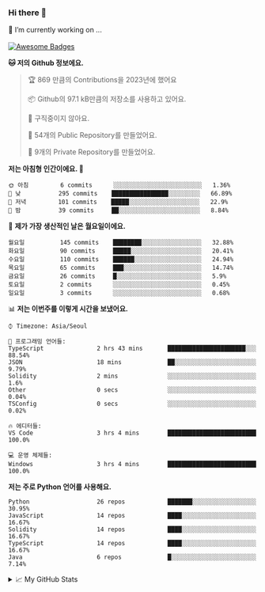 ### Hi there 👋 
🔭 I’m currently working on ... </br></br>
[![Awesome Badges](https://img.shields.io/badge/Introduce-EN-green.svg)](https://github.com/tlatkdgus1/tlatkdgus1/blob/main/README.md.en)

<!--START_SECTION:waka-->
**🐱 저의 Github 정보에요.** 

> 🏆 869 만큼의 Contributions을 2023년에 했어요
 > 
> 📦 Github의 97.1 kB만큼의 저장소를 사용하고 있어요. 
 > 
> 🚫 구직중이지 않아요.
 > 
> 📜 54개의 Public Repository를 만들었어요. 
 > 
> 🔑 9개의 Private Repository를 만들었어요.  

**저는 아침형 인간이에요. 🐤** 

```text
🌞 아침         6 commits      ░░░░░░░░░░░░░░░░░░░░░░░░░   1.36% 
🌆 낮　         295 commits    ████████████████░░░░░░░░░   66.89% 
🌃 저녁         101 commits    █████░░░░░░░░░░░░░░░░░░░░   22.9% 
🌙 밤　         39 commits     ██░░░░░░░░░░░░░░░░░░░░░░░   8.84%

```
📅 **제가 가장 생산적인 날은 월요일이에요.** 

```text
월요일          145 commits    ████████░░░░░░░░░░░░░░░░░   32.88% 
화요일          90 commits     █████░░░░░░░░░░░░░░░░░░░░   20.41% 
수요일          110 commits    ██████░░░░░░░░░░░░░░░░░░░   24.94% 
목요일          65 commits     ███░░░░░░░░░░░░░░░░░░░░░░   14.74% 
금요일          26 commits     █░░░░░░░░░░░░░░░░░░░░░░░░   5.9% 
토요일          2 commits      ░░░░░░░░░░░░░░░░░░░░░░░░░   0.45% 
일요일          3 commits      ░░░░░░░░░░░░░░░░░░░░░░░░░   0.68%

```


📊 **저는 이번주를 이렇게 시간을 보냈어요.** 

```text
⌚︎ Timezone: Asia/Seoul

💬 프로그래밍 언어들: 
TypeScript               2 hrs 43 mins       ██████████████████████░░░   88.54% 
JSON                     18 mins             ██░░░░░░░░░░░░░░░░░░░░░░░   9.79% 
Solidity                 2 mins              ░░░░░░░░░░░░░░░░░░░░░░░░░   1.6% 
Other                    0 secs              ░░░░░░░░░░░░░░░░░░░░░░░░░   0.04% 
TSConfig                 0 secs              ░░░░░░░░░░░░░░░░░░░░░░░░░   0.02%

🔥 에디터들: 
VS Code                  3 hrs 4 mins        █████████████████████████   100.0%

💻 운영 체제들: 
Windows                  3 hrs 4 mins        █████████████████████████   100.0%

```

**저는 주로 Python 언어를 사용해요.** 

```text
Python                   26 repos            ███████░░░░░░░░░░░░░░░░░░   30.95% 
JavaScript               14 repos            ████░░░░░░░░░░░░░░░░░░░░░   16.67% 
Solidity                 14 repos            ████░░░░░░░░░░░░░░░░░░░░░   16.67% 
TypeScript               14 repos            ████░░░░░░░░░░░░░░░░░░░░░   16.67% 
Java                     6 repos             █░░░░░░░░░░░░░░░░░░░░░░░░   7.14%

```



<!--END_SECTION:waka-->

<details>
<summary>📈 My GitHub Stats</summary>
<p align="center"> <img src="https://github-readme-stats.vercel.app/api?username=tlatkdgus1&show_icons=true" alt="tlatkdgus1" />
</details>
